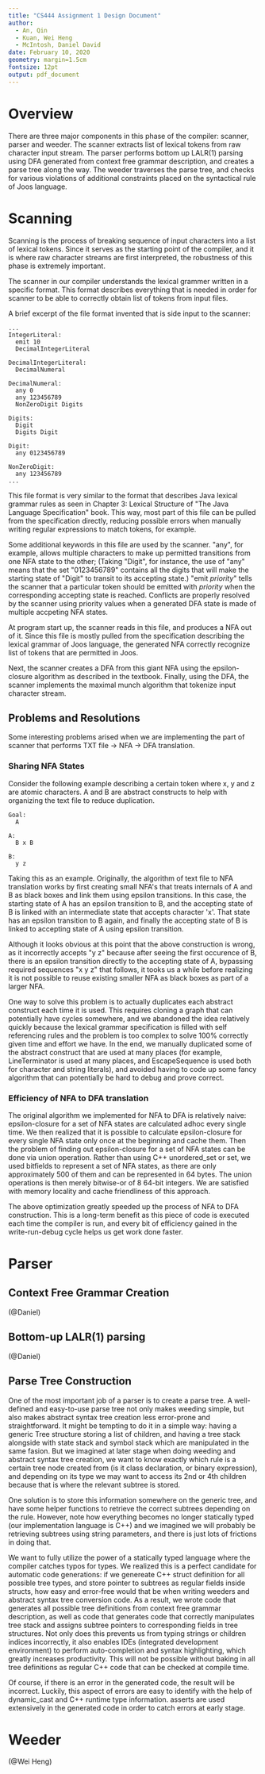 ```yaml
---
title: "CS444 Assignment 1 Design Document"
author:
  - An, Qin
  - Kuan, Wei Heng
  - McIntosh, Daniel David  
date: February 10, 2020
geometry: margin=1.5cm
fontsize: 12pt
output: pdf_document
---
```


# Overview

There are three major components in this phase of the compiler: scanner, parser and weeder.
The scanner extracts list of lexical tokens from raw character input stream. The parser
performs bottom up LALR(1) parsing using DFA generated from context free grammar description,
and creates a parse tree along the way. The weeder traverses the parse tree, and checks for
various violations of additional constraints placed on the syntactical rule of Joos language. 
  
# Scanning

Scanning is the process of breaking sequence of input characters into a list of lexical tokens.
Since it serves as the starting point of the compiler, and it is where raw character streams
are first interpreted, the robustness of this phase is extremely important.

The scanner in our compiler understands the lexical grammer written in a specific format. This
format describes everything that is needed in order for scanner to be able to correctly obtain
list of tokens from input files.

A brief excerpt of the file format invented that is side input to the scanner:

    ...
    IntegerLiteral:
      emit 10
      DecimalIntegerLiteral
    
    DecimalIntegerLiteral:
      DecimalNumeral
    
    DecimalNumeral:
      any 0
      any 123456789
      NonZeroDigit Digits
    
    Digits:
      Digit
      Digits Digit
    
    Digit:
      any 0123456789
    
    NonZeroDigit:
      any 123456789
    ...

This file format is very similar to the format that describes Java lexical grammar rules
as seen in Chapter 3: Lexical Structure of "The Java Language Specification" book. This way,
most part of this file can be pulled from the specification directly, reducing possible
errors when manually writing regular expressions to match tokens, for example.

Some additional keywords in this file are used by the scanner. "any", for example,
allows multiple characters to make up permitted transitions from one NFA state to the other;
(Taking "Digit", for instance, the use of "any" means that the set "0123456789" contains
all the digits that will make the starting state of "Digit" to transit to its accepting state.)
"emit *priority*" tells the scanner that a particular token should be emitted with *priority* when
the corresponding accepting state is reached. Conflicts are properly resolved by the scanner
using priority values when a generated DFA state is made of multiple accpeting NFA states.
    
At program start up, the scanner reads in this file, and produces a NFA out of it.
Since this file is mostly pulled from the specification describing the lexical grammar of Joos language,
the generated NFA correctly recognize list of tokens that are permitted in Joos.
  
Next, the scanner creates a DFA from this giant NFA using the epsilon-closure algorithm
as described in the textbook. Finally, using the DFA, the scanner implements the maximal
munch algorithm that tokenize input character stream.

## Problems and Resolutions

Some interesting problems arised when we are implementing the part of scanner that performs TXT file ->
NFA -> DFA translation.

### Sharing NFA States

Consider the following example describing a certain token where x, y and z are atomic characters.
A and B are abstract constructs to help with organizing the text file to reduce duplication.

    Goal:
      A

    A:
      B x B

    B:
      y z

Taking this as an example. Originally, the algorithm of text file to NFA translation
works by first creating small NFA's that treats internals of A and B as black boxes and link
them using epsilon transitions. In this case, the starting state of A has an epsilon transition
to B, and the accepting state of B is linked with an intermediate state that accepts character
'x'. That state has an epsilon transition to B again, and finally the accepting state of B
is linked to accepting state of A using epsilon transition.

Although it looks obvious at this point that the above construction is wrong, as it incorrectly accepts
"y z" because after seeing the first occurence of B, there is an epsilon transition directly to
the accepting state of A, bypassing required sequences "x y z" that follows, it tooks us a while
before realizing it is not possible to reuse existing smaller NFA as black boxes as part of a larger
NFA.

One way to solve this problem is to actually duplicates each abstract construct each time it is used.
This requires cloning a graph that can potentially have cycles somewhere, and we abandoned the idea
relatively quickly because the lexical grammar specification is filled with self referencing rules and
the problem is too complex to solve 100% correctly given time and effort we have. In the end, we
manually duplicated some of the abstract construct that are used at many places (for example, LineTerminator is
used at many places, and EscapeSequence is used both for character and string literals), and avoided
having to code up some fancy algorithm that can potentially be hard to debug and prove correct.

### Efficiency of NFA to DFA translation

The original algorithm we implemented for NFA to DFA is relatively naive: epsilon-closure for a set of NFA
states are calculated adhoc every single time. We then realized that it is possible to calculate epsilon-closure
for every single NFA state only once at the beginning and cache them. Then the problem of finding out epsilon-closure
for a set of NFA states can be done via union operation. Rather than using C++ unordered_set or set, we
used bitfields to represent a set of NFA states, as there are only approximately 500 of them and can be represented
in 64 bytes. The union operations is then merely bitwise-or of 8 64-bit integers. We are satisfied with
memory locality and cache friendliness of this approach.

The above optimization greatly speeded up the process of NFA to DFA construction. This is a long-term
benefit as this piece of code is executed each time the compiler is run, and every bit of efficiency gained in the
write-run-debug cycle helps us get work done faster.

# Parser

## Context Free Grammar Creation

(@Daniel)

## Bottom-up LALR(1) parsing

(@Daniel)

## Parse Tree Construction

One of the most important job of a parser is to create a parse tree. A well-defined and easy-to-use parse tree
not only makes weeding simple, but also makes abstract syntax tree creation less error-prone and straightforward.
It might be tempting to do it in a simple way: having a generic Tree structure storing a list of children, and
having a tree stack alongside with state stack and symbol stack which are manipulated in the same fasion.
But we imagined at later stage when doing weeding and abstract syntax tree creation, we want to know exactly
which rule is a certain tree node created from (is it class declaration, or binary expression), and depending on its
type we may want to access its 2nd or 4th children because that is where the relevant subtree is stored.

One solution is to store this information somewhere on the generic tree, and have some helper functions to
retrieve the correct subtrees depending on the rule. However, note how everything becomes no longer statically
typed (our implementation language is C++) and we imagined we will probably be retrieving subtrees using
string parameters, and there is just lots of frictions in doing that.

We want to fully utilize the power of a statically typed language where the compiler catches typos for types.
We realized this is a perfect candidate for automatic code generations: if we genereate C++ struct definition
for all possible tree types, and store pointer to subtrees as regular fields inside structs, how easy and
error-free would that be when writing weeders and abstract syntax tree conversion code. As a result, we
wrote code that generates all possible tree definitions from context free grammar description, as well as
code that generates code that correctly manipulates tree stack and assigns subtree pointers to corresponding
fields in tree structures. Not only does this prevents us from typing strings or children indices incorrectly,
it also enables IDEs (integrated development environment) to perform auto-completion and syntax highlighting,
which greatly increases productivity. This will not be possible without baking in all tree definitions as
regular C++ code that can be checked at compile time.

Of course, if there is an error in the generated code, the result will be incorrect. Luckily, this aspect of
errors are easy to identify with the help of dynamic_cast and C++ runtime type information. asserts are used
extensively in the generated code in order to catch errors at early stage.

# Weeder

(@Wei Heng)

